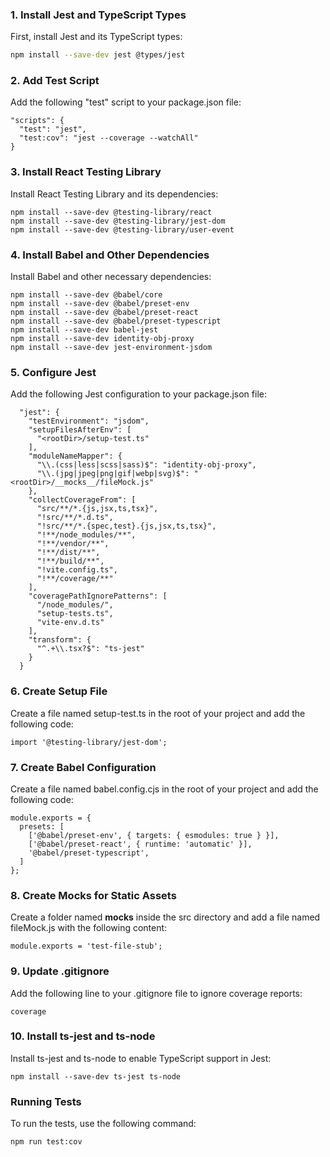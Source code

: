 
### 1. Install Jest and TypeScript Types

First, install Jest and its TypeScript types:

```bash
npm install --save-dev jest @types/jest
```

### 2. Add Test Script

Add the following "test" script to your package.json file:

```
"scripts": {
  "test": "jest",
  "test:cov": "jest --coverage --watchAll"
}
```

### 3. Install React Testing Library

Install React Testing Library and its dependencies:

```
npm install --save-dev @testing-library/react
npm install --save-dev @testing-library/jest-dom
npm install --save-dev @testing-library/user-event
```

### 4. Install Babel and Other Dependencies

Install Babel and other necessary dependencies:

```
npm install --save-dev @babel/core
npm install --save-dev @babel/preset-env
npm install --save-dev @babel/preset-react
npm install --save-dev @babel/preset-typescript
npm install --save-dev babel-jest
npm install --save-dev identity-obj-proxy
npm install --save-dev jest-environment-jsdom
```

### 5. Configure Jest

Add the following Jest configuration to your package.json file:

```
  "jest": {
    "testEnvironment": "jsdom",
    "setupFilesAfterEnv": [
      "<rootDir>/setup-test.ts"
    ],
    "moduleNameMapper": {
      "\\.(css|less|scss|sass)$": "identity-obj-proxy",
      "\\.(jpg|jpeg|png|gif|webp|svg)$": "<rootDir>/__mocks__/fileMock.js"
    },
    "collectCoverageFrom": [
      "src/**/*.{js,jsx,ts,tsx}",
      "!src/**/*.d.ts",
      "!src/**/*.{spec,test}.{js,jsx,ts,tsx}",
      "!**/node_modules/**",
      "!**/vendor/**",
      "!**/dist/**",
      "!**/build/**",
      "!vite.config.ts",
      "!**/coverage/**"
    ],
    "coveragePathIgnorePatterns": [
      "/node_modules/",
      "setup-tests.ts",
      "vite-env.d.ts"
    ],
    "transform": {
      "^.+\\.tsx?$": "ts-jest"
    }
  }
```

### 6. Create Setup File

Create a file named setup-test.ts in the root of your project and add the following code:

```
import '@testing-library/jest-dom';
```

### 7. Create Babel Configuration

Create a file named babel.config.cjs in the root of your project and add the following code:

```
module.exports = {
  presets: [
    ['@babel/preset-env', { targets: { esmodules: true } }],
    ['@babel/preset-react', { runtime: 'automatic' }],
    '@babel/preset-typescript',
  ]
};
```

### 8. Create Mocks for Static Assets

Create a folder named __mocks__ inside the src directory and add a file named fileMock.js with the following content:

```
module.exports = 'test-file-stub';
```

### 9. Update .gitignore

Add the following line to your .gitignore file to ignore coverage reports:

```
coverage
```

### 10. Install ts-jest and ts-node

Install ts-jest and ts-node to enable TypeScript support in Jest:

```
npm install --save-dev ts-jest ts-node
```

### Running Tests

To run the tests, use the following command:

```
npm run test:cov
```
